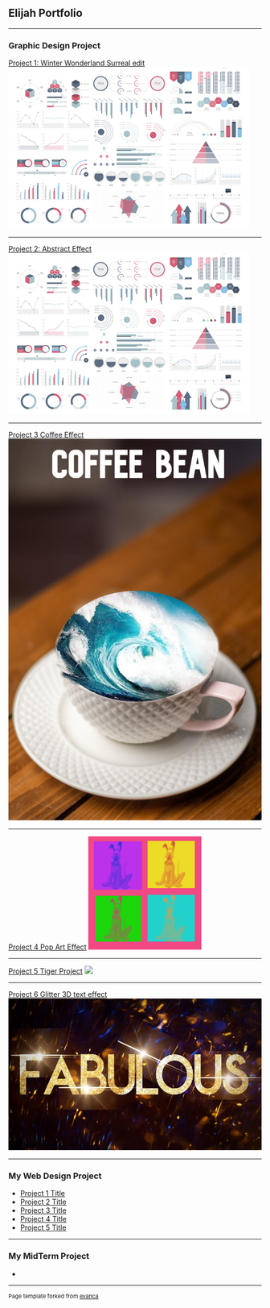 ## Elijah Portfolio

---

### Graphic Design Project

[Project 1: Winter Wonderland Surreal edit]()
<img src="images/dummy_thumbnail.jpg?raw=true"/>

---
[Project 2: Abstract Effect]()
<img src="images/dummy_thumbnail.jpg?raw=true"/>

---
[Project 3 Coffee Effect]()
<img src="images/Coffeeeffect.jpg?raw=true"/>

---
[Project 4 Pop Art Effect]()
<img src="images/popart.jpg?raw=true"/>

---
[Project 5 Tiger Project]()
<img src="images/Tiger.png?raw=true"/>

---
[Project 6 Glitter 3D text effect]()
<img src="images/glittertext.jpg?raw=true"/>

---
### My Web Design Project

- [Project 1 Title](http://example.com/)
- [Project 2 Title](http://example.com/)
- [Project 3 Title](http://example.com/)
- [Project 4 Title](http://example.com/)
- [Project 5 Title](http://example.com/)

---
### My MidTerm Project


-


---
<p style="font-size:11px">Page template forked from <a href="https://github.com/evanca/quick-portfolio">evanca</a></p>
<!-- Remove above link if you don't want to attibute -->

